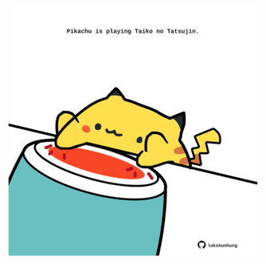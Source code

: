 <!-- built at 03/12/2022, 11:00:48 UTC -->
<p align="center">
  <img width="500" height="500" src="./ReadmeImage.svg">
</p>
